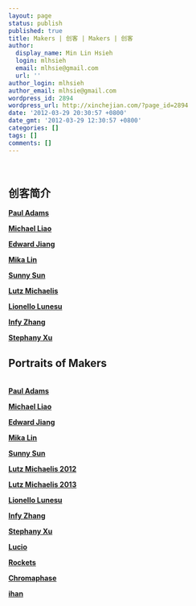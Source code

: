 ```yaml
---
layout: page
status: publish
published: true
title: Makers | 创客 | Makers | 创客
author:
  display_name: Min Lin Hsieh
  login: mlhsieh
  email: mlhsie@gmail.com
  url: ''
author_login: mlhsieh
author_email: mlhsie@gmail.com
wordpress_id: 2894
wordpress_url: http://xinchejian.com/?page_id=2894
date: '2012-03-29 20:30:57 +0800'
date_gmt: '2012-03-29 12:30:57 +0800'
categories: []
tags: []
comments: []
---
```

<p><!--:zh--><br />
<h2>创客简介</h2></p>
<p><strong><a href="http://xinchejian.com/2012/03/29/portraits-of-makers-paul/">Paul Adams</a></strong></p>
<p><strong><a href="http://xinchejian.com/2012/03/27/portraits-of-makers-michael/">Michael Liao</a></strong></p>
<p><strong><a href="http://xinchejian.com/2012/03/27/portraits-of-makers-edward-jiang/">Edward Jiang</a></strong></p>
<p><strong><a href="http://xinchejian.com/2012/03/27/portraits-of-makers-mika-lin/">Mika Lin</a></strong></p>
<p><strong><a href="http://xinchejian.com/2012/03/26/portraits-of-makerssunny-sun/">Sunny Sun</a></strong></p>
<p><strong><a href="http://xinchejian.com/2012/03/26/portraits-of-makers-lutz/">Lutz Michaelis</a></strong></p>
<p><strong><a href="http://xinchejian.com/2012/03/24/portraits-of-makers-lio/">Lionello Lunesu</a></strong></p>
<p><strong><a href="http://xinchejian.com/2012/03/23/portraits-of-makers-infy-zhang/">Infy Zhang</a></strong></p>
<p><strong><a href="http://xinchejian.com/2012/03/23/portraits-of-makers-stephany-xu/">Stephany Xu</a></strong><!--:--><!--:en--><br />
<h2>Portraits of Makers</h2><br />
<strong><a href="http://xinchejian.com/2012/03/29/portraits-of-makers-paul/">Paul Adams</a></strong></p>
<p><strong><a href="http://xinchejian.com/2012/03/27/portraits-of-makers-michael/">Michael Liao</a></strong></p>
<p><strong><a href="http://xinchejian.com/2012/03/27/portraits-of-makers-edward-jiang/">Edward Jiang</a></strong></p>
<p><strong><a href="http://xinchejian.com/2012/03/27/portraits-of-makers-mika-lin/">Mika Lin</a></strong></p>
<p><strong><a href="http://xinchejian.com/2012/03/26/portraits-of-makerssunny-sun/">Sunny Sun</a></strong></p>
<p><strong><a href="http://xinchejian.com/2012/03/26/portraits-of-makers-lutz/">Lutz Michaelis 2012</a></strong></p>
<p><strong><a href="http://xinchejian.com/2013/03/26/4550/">Lutz Michaelis 2013</a></strong></p>
<p><strong><a href="http://xinchejian.com/2012/03/24/portraits-of-makers-lio/">Lionello Lunesu</a></strong></p>
<p><strong><a href="http://xinchejian.com/2012/03/23/portraits-of-makers-infy-zhang/">Infy Zhang</a></strong></p>
<p><strong><a href="http://xinchejian.com/2012/03/23/portraits-of-makers-stephany-xu/">Stephany Xu</a></strong></p>
<p><strong><a href="http://xinchejian.com/2013/04/18/meet-your-makers-lucio/">Lucio</a></strong></p>
<p><strong><a href="http://xinchejian.com/2013/04/18/meet-your-makers-rockets/">Rockets</a></strong></p>
<p><strong><a href="http://xinchejian.com/2013/04/11/meet-your-makers-chromaphase/">Chromaphase</a></strong></p>
<p><strong><a href="http://xinchejian.com/2013/03/26/meet-your-makers-ihan/">ihan</a></strong><br />
<!--:--></p>
